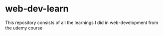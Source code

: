 # web-dev-learn
This repository consists of all the learnings I did in web-development from the udemy course 
